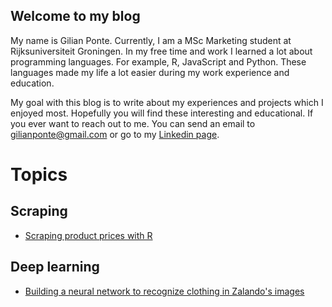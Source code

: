 ## Welcome to my blog

My name is Gilian Ponte. Currently, I am a MSc Marketing student at Rijksuniversiteit Groningen. In my free time and work I learned a lot about programming languages. For example, R, JavaScript and Python. These languages made my life a lot easier during my work experience and education. 

My goal with this blog is to write about my experiences and projects which I enjoyed most. Hopefully you will find these interesting and educational. If you ever want to reach out to me. You can send an email to gilianponte@gmail.com or go to my [Linkedin page](https://www.linkedin.com/in/gilianponte/).

# Topics

## Scraping
- [Scraping product prices with R](scraping_with_R/)

## Deep learning
-  [Building a neural network to recognize clothing in Zalando's images](building-a-neural-network/)
